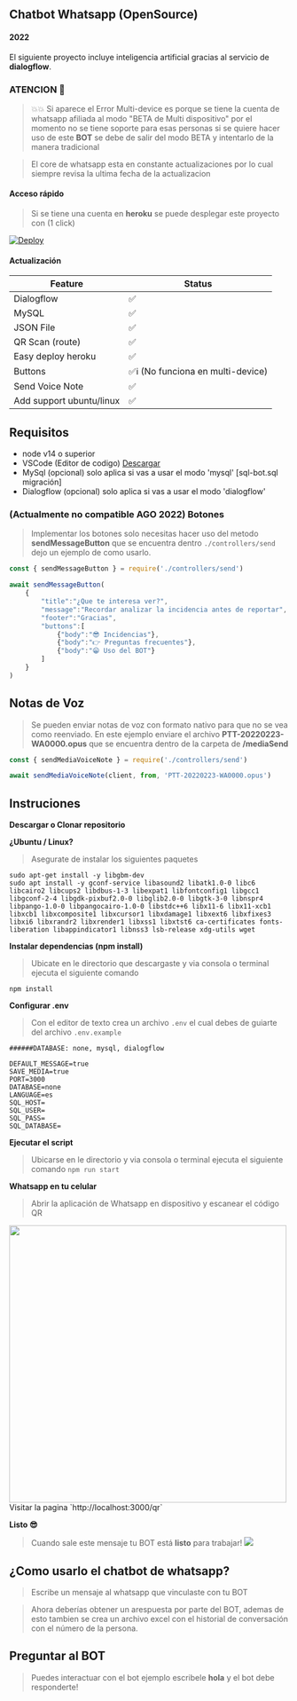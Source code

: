 ## Chatbot Whatsapp (OpenSource)
#### 2022

El siguiente proyecto incluye inteligencia artificial gracias al servicio de __dialogflow__.


### ATENCION 🔴
> 💥💥 Si aparece el Error Multi-device es porque se tiene la cuenta de whatsapp afiliada al modo "BETA de Multi dispositivo" por el momento no se tiene soporte para esas personas si se quiere hacer uso de este __BOT__ se debe de salir del modo BETA y intentarlo de la manera tradicional

> El core de whatsapp esta en constante actualizaciones por lo cual siempre revisa la ultima fecha de la actualizacion 


#### Acceso rápido 
> Si se tiene una cuenta en __heroku__ se puede desplegar este proyecto con (1 click)

[![Deploy](https://www.herokucdn.com/deploy/button.svg)](https://heroku.com/deploy?template=https://github.com/walfs/BOTReport) 


#### Actualización

| Feature  | Status |
| ------------- | ------------- |
| Dialogflow  | ✅  |
| MySQL  | ✅  |
| JSON File  | ✅  |
| QR Scan (route) | ✅ |
| Easy deploy heroku  | ✅  |
| Buttons | ✅ℹ️  (No funciona en multi-device)|
| Send Voice Note | ✅ |
| Add support ubuntu/linux | ✅ |

## Requisitos
- node v14 o superior
- VSCode (Editor de codigo) [Descargar](https://code.visualstudio.com/download)
- MySql (opcional) solo aplica si vas a usar el modo 'mysql'  [sql-bot.sql migración]
- Dialogflow (opcional) solo aplica si vas a usar el modo 'dialogflow'

### (Actualmente no compatible AGO 2022) Botones


> Implementar los botones solo necesitas hacer uso del metodo __sendMessageButton__ que se encuentra dentro `./controllers/send` dejo un ejemplo de como usarlo.


``` javascript
const { sendMessageButton } = require('./controllers/send')

await sendMessageButton(
    {
        "title":"¿Que te interesa ver?",
        "message":"Recordar analizar la incidencia antes de reportar",
        "footer":"Gracias",
        "buttons":[
            {"body":"😎 Incidencias"},
            {"body":"👉 Preguntas frecuentes"},
            {"body":"😁 Uso del BOT"}
        ]
    }
)

```

## Notas de Voz

> Se pueden enviar notas de voz con formato nativo para que no se vea como reenviado. En este ejemplo enviare el archivo __PTT-20220223-WA0000.opus__ que se encuentra dentro de la carpeta de __/mediaSend__

``` javascript
const { sendMediaVoiceNote } = require('./controllers/send')

await sendMediaVoiceNote(client, from, 'PTT-20220223-WA0000.opus')

```

## Instruciones
__Descargar o Clonar repositorio__

__¿Ubuntu / Linux?__
> Asegurate de instalar los siguientes paquetes
```
sudo apt-get install -y libgbm-dev
sudo apt install -y gconf-service libasound2 libatk1.0-0 libc6 libcairo2 libcups2 libdbus-1-3 libexpat1 libfontconfig1 libgcc1 libgconf-2-4 libgdk-pixbuf2.0-0 libglib2.0-0 libgtk-3-0 libnspr4 libpango-1.0-0 libpangocairo-1.0-0 libstdc++6 libx11-6 libx11-xcb1 libxcb1 libxcomposite1 libxcursor1 libxdamage1 libxext6 libxfixes3 libxi6 libxrandr2 libxrender1 libxss1 libxtst6 ca-certificates fonts-liberation libappindicator1 libnss3 lsb-release xdg-utils wget
```

__Instalar dependencias (npm install)__
> Ubicate en le directorio que descargaste y via consola o terminal ejecuta el siguiente comando

`npm install` 



__Configurar .env__
> Con el editor de texto crea un archivo `.env` el cual debes de guiarte del archivo `.env.example`
```
######DATABASE: none, mysql, dialogflow

DEFAULT_MESSAGE=true
SAVE_MEDIA=true
PORT=3000
DATABASE=none
LANGUAGE=es
SQL_HOST=
SQL_USER=
SQL_PASS=
SQL_DATABASE=
```


__Ejecutar el script__
> Ubicarse en le directorio y via consola o terminal ejecuta el siguiente comando
`npm run start`


__Whatsapp en tu celular__
> Abrir la aplicación de Whatsapp en dispositivo y escanear el código QR
<img src="https://i.imgur.com/RSbPtat.png" width="500"  />
Visitar la pagina 
`http://localhost:3000/qr` 


__Listo 😎__
> Cuando sale este mensaje tu BOT está __listo__ para trabajar!
![](https://i.imgur.com/eoJ4Ruk.png)



## ¿Como usarlo el chatbot de whatsapp?
> Escribe un mensaje al whatsapp que vinculaste con tu BOT

> Ahora deberías  obtener un arespuesta por parte del BOT, ademas de esto tambien se crea un archivo excel
con el historial de conversación  con el número de la persona.

## Preguntar al BOT
> Puedes interactuar con el bot ejemplo escribele __hola__ y el bot debe responderte!

